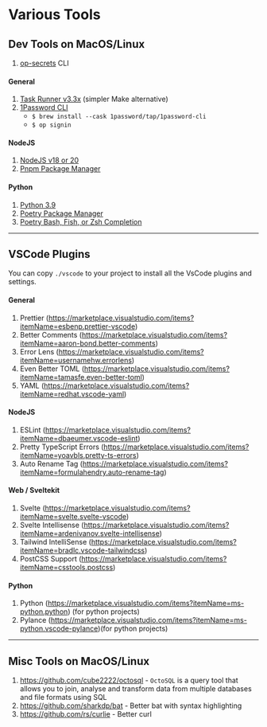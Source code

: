 # Various Tools

## Dev Tools on MacOS/Linux

1. [op-secrets](./op-secrets/) CLI

#### General

1. [Task Runner v3.3x](https://taskfile.dev/installation) (simpler Make alternative)
2. [1Password CLI](https://developer.1password.com/docs/cli/get-started)
   - `$ brew install --cask 1password/tap/1password-cli`
   - `$ op signin`

#### NodeJS

1. [NodeJS v18 or 20](https://nodejs.org)
2. [Pnpm Package Manager](https://pnpm.io)

#### Python

1. [Python 3.9](https://docs.python-guide.org/starting/install3/osx)
2. [Poetry Package Manager](https://python-poetry.org)
3. [Poetry Bash, Fish, or Zsh Completion](https://python-poetry.org)

---

## VSCode Plugins

You can copy `./vscode` to your project to install all the VsCode plugins and settings.

#### General

1. Prettier (https://marketplace.visualstudio.com/items?itemName=esbenp.prettier-vscode)
2. Better Comments (https://marketplace.visualstudio.com/items?itemName=aaron-bond.better-comments)
3. Error Lens (https://marketplace.visualstudio.com/items?itemName=usernamehw.errorlens)
4. Even Better TOML (https://marketplace.visualstudio.com/items?itemName=tamasfe.even-better-toml)
5. YAML (https://marketplace.visualstudio.com/items?itemName=redhat.vscode-yaml)

#### NodeJS

1. ESLint (https://marketplace.visualstudio.com/items?itemName=dbaeumer.vscode-eslint)
2. Pretty TypeScript Errors (https://marketplace.visualstudio.com/items?itemName=yoavbls.pretty-ts-errors)
3. Auto Rename Tag (https://marketplace.visualstudio.com/items?itemName=formulahendry.auto-rename-tag)

#### Web / Sveltekit

1. Svelte (https://marketplace.visualstudio.com/items?itemName=svelte.svelte-vscode)
2. Svelte Intellisense (https://marketplace.visualstudio.com/items?itemName=ardenivanov.svelte-intellisense)
3. Tailwind IntelliSense (https://marketplace.visualstudio.com/items?itemName=bradlc.vscode-tailwindcss)
4. PostCSS Support (https://marketplace.visualstudio.com/items?itemName=csstools.postcss)

#### Python

1. Python (https://marketplace.visualstudio.com/items?itemName=ms-python.python) (for python projects)
2. Pylance (https://marketplace.visualstudio.com/items?itemName=ms-python.vscode-pylance)(for python projects)

---

## Misc Tools on MacOS/Linux

1. https://github.com/cube2222/octosql - `OctoSQL` is a query tool that allows you to join, analyse and transform data from multiple databases and file formats using SQL
2. https://github.com/sharkdp/bat - Better bat with syntax highlighting
3. https://github.com/rs/curlie - Better curl
